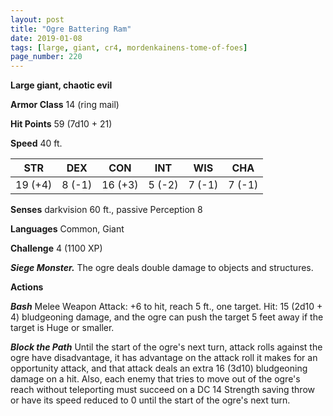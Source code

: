 ```yaml
---
layout: post
title: "Ogre Battering Ram"
date: 2019-01-08
tags: [large, giant, cr4, mordenkainens-tome-of-foes]
page_number: 220
---
```


**Large giant, chaotic evil**

**Armor Class** 14 (ring mail)

**Hit Points** 59  (7d10 + 21)

**Speed** 40 ft.

|   STR   |   DEX   |   CON   |   INT   |   WIS   |   CHA   |
|:-------:|:-------:|:-------:|:-------:|:-------:|:-------:|
| 19 (+4) | 8 (-1) | 16 (+3) | 5 (-2) | 7 (-1) | 7 (-1) |

**Senses** darkvision 60 ft., passive Perception 8

**Languages** Common, Giant

**Challenge** 4 (1100 XP)

***Siege Monster.*** The ogre deals double damage to objects and structures.

**Actions**

***Bash*** Melee Weapon Attack: +6 to hit, reach 5 ft., one target. Hit: 15 (2d10 + 4) bludgeoning damage, and the ogre can push the target 5 feet away if the target is Huge or smaller.

***Block the Path*** Until the start of the ogre's next turn, attack rolls against the ogre have disadvantage, it has advantage on the attack roll it makes for an opportunity attack, and that attack deals an extra 16 (3d10) bludgeoning damage on a hit. Also, each enemy that tries to move out of the ogre's reach without teleporting must succeed on a DC 14 Strength saving throw or have its speed reduced to 0 until the start of the ogre's next turn.